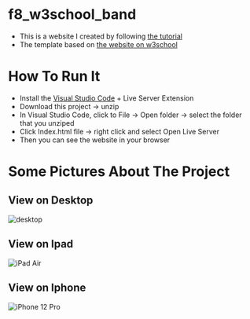 # f8_w3school_band
- This is a website I created by following [the tutorial](https://fullstack.edu.vn/courses/html-css)
- The template based on [the website on w3school](https://www.w3schools.com/w3css/tryw3css_templates_band.htm#)

# How To Run It 
- Install the [Visual Studio Code](https://code.visualstudio.com/download) + Live Server Extension
- Download this project -> unzip
- In Visual Studio Code, click to File -> Open folder -> select the folder that you unziped
- Click Index.html file -> right click and select Open Live Server
- Then you can see the website in your browser

# Some Pictures About The Project
## View on Desktop
![desktop](https://user-images.githubusercontent.com/62549740/166406633-38abd653-0472-47ae-918c-99549507e47e.jpeg)
## View on Ipad
![iPad Air](https://user-images.githubusercontent.com/62549740/166406643-9a8d060e-6735-4438-97ef-e9a00261e098.png)
## View on Iphone
![iPhone 12 Pro](https://user-images.githubusercontent.com/62549740/166406667-7b9516a9-29ac-42d1-8829-69aaddcdc58e.png)
